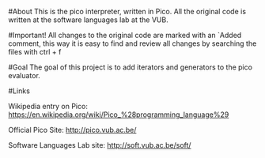 #About
This is the pico interpreter, written in Pico. All the original code is written at the software languages lab at the VUB.

#Important!
All changes to the original code are marked with an `Added comment, this way it is easy to find and review all changes by searching the files with ctrl + f

#Goal
The goal of this project is to add iterators and generators to the pico evaluator.

#Links

Wikipedia entry on Pico: https://en.wikipedia.org/wiki/Pico_%28programming_language%29

Official Pico Site: http://pico.vub.ac.be/

Software Languages Lab site: http://soft.vub.ac.be/soft/